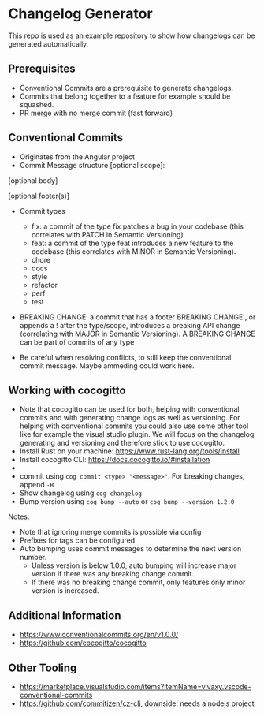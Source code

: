 # Changelog Generator 

This repo is used as an example repository to show how changelogs can be generated automatically. 

## Prerequisites 
* Conventional Commits are a prerequisite to generate changelogs. 
* Commits that belong together to a feature for example should be squashed. 
* PR merge with no merge commit (fast forward)

## Conventional Commits
* Originates from the Angular project
* Commit Message structure
<type>[optional scope]: <description>

[optional body]

[optional footer(s)]

* Commit types
  * fix: a commit of the type fix patches a bug in your codebase (this correlates with PATCH in Semantic Versioning)
  * feat: a commit of the type feat introduces a new feature to the codebase (this correlates with MINOR in Semantic Versioning).
  * chore
  * docs 
  * style
  * refactor
  * perf
  * test

* BREAKING CHANGE: a commit that has a footer BREAKING CHANGE:, or appends a ! after the type/scope, introduces a breaking API change (correlating with MAJOR in Semantic Versioning). A BREAKING CHANGE can be part of commits of any type
* Be careful when resolving conflicts, to still keep the conventional commit message. Maybe ammeding could work here. 

## Working with cocogitto 
* Note that cocogitto can be used for both, helping with conventional commits and with generating change logs as well as versioning. For helping with conventional commits you could also use some other tool like for example the visual studio plugin. We will focus on the changelog generating and versioning and therefore stick to use cocogitto. 
* Install Rust on your machine: https://www.rust-lang.org/tools/install 
* Install cocogitto CLI: https://docs.cocogitto.io/#installation
* 
* commit using `cog commit <type> "<message>"`. For breaking changes, append `-B`
* Show changelog using `cog changelog`
* Bump version using `cog bump --auto` or `cog bump --version 1.2.0`

Notes:
* Note that ignoring merge commits is possible via config
* Prefixes for tags can be configured
* Auto bumping uses commit messages to determine the next version number. 
  * Unless version is below 1.0.0, auto bumping will increase major version if there was any breaking change commit.
  * If there was no breaking change commit, only features only minor version is increased. 


## Additional Information
* https://www.conventionalcommits.org/en/v1.0.0/
* https://github.com/cocogitto/cocogitto

## Other Tooling
* https://marketplace.visualstudio.com/items?itemName=vivaxy.vscode-conventional-commits
* https://github.com/commitizen/cz-cli, downside: needs a nodejs project 

